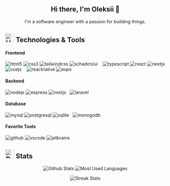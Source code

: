 <h2 align='center'>
  Hi there, I'm Oleksii 👋
</h2>

<p align='center'>
I'm a software engineer with a passion for building things.
</p>

## <img src="https://raw.githubusercontent.com/Tarikul-Islam-Anik/Animated-Fluent-Emojis/master/Emojis/Objects/Hammer%20and%20Wrench.png" alt="Hammer and Wrench" width="28" height="28" /> Technologies & Tools

#### Frontend

![html5](https://img.shields.io/badge/-HTML5-E34F26?style=flat-square&logo=html5&logoColor=white)
![css3](https://img.shields.io/badge/-CSS3-1572B6?style=flat-square&logo=css3&logoColor=white)
![tailwindcss](https://img.shields.io/badge/-Tailwind_CSS-38B2AC?style=flat-square&logo=tailwind-css&logoColor=white)
![schadcn/ui](https://img.shields.io/badge/shadcn%2Fui-000000?style=flat-square&logo=shadcnui&logoColor=white)
&nbsp;&nbsp;
![typescript](https://img.shields.io/badge/-TypeScript-3178C6?style=flat-square&logo=typescript&logoColor=white)
![react](https://img.shields.io/badge/-React-61DAFB?style=flat-square&logo=react&logoColor=black)
![nextjs](https://img.shields.io/badge/-Next.js-000000?style=flat-square&logo=next.js&logoColor=white)
![vuejs](https://img.shields.io/badge/-Vue.js-4FC08D?style=flat-square&logo=vue.js&logoColor=white)
&nbsp;&nbsp;
![reactnative](https://img.shields.io/badge/React_Native-20232A?style=flat-square&logo=react&logoColor=61DAFB)
![expo](https://img.shields.io/badge/-Expo-000020?style=flat-square&logo=expo&logoColor=white)

#### Backend

![nodejs](https://img.shields.io/badge/-Node.js-339933?style=flat-square&logo=node.js&logoColor=white)
![express](https://img.shields.io/badge/-Express-000000?style=flat-square&logo=express&logoColor=white)
![nestjs](https://img.shields.io/badge/-NestJS-E0234E?style=flat-square&logo=nestjs&logoColor=white)
&nbsp;
![laravel](https://img.shields.io/badge/-Laravel-FF2D20?style=flat-square&logo=laravel&logoColor=white)

#### Database

  ![mysql](https://img.shields.io/badge/-MySQL-4479A1?style=flat-square&logo=mysql&logoColor=white)
  ![postgresql](https://img.shields.io/badge/-PostgreSQL-336791?style=flat-square&logo=postgresql&logoColor=white)
  ![sqlite](https://img.shields.io/badge/-SQLite-003B57?style=flat-square&logo=sqlite&logoColor=white)
  &nbsp;
  ![monogodb](https://img.shields.io/badge/-MongoDB-47A248?style=flat-square&logo=mongodb&logoColor=white)

#### Favorite Tools

![github](https://img.shields.io/badge/-GitHub-181717?style=flat-square&logo=github&logoColor=white)
![vscode](https://img.shields.io/badge/-VS_Code-007ACC?style=flat-square&logo=visual-studio-code&logoColor=white)
![jetbrains](https://img.shields.io/badge/-JetBrains-000000?style=flat-square&logo=jetbrains&logoColor=white)

## <img src="https://raw.githubusercontent.com/Tarikul-Islam-Anik/Animated-Fluent-Emojis/master/Emojis/Travel%20and%20places/Rocket.png" alt="Rocket" width="28" height="28" /> Stats

<p align='center'>
  <p align=center>
    <img src='https://github-readme-stats.vercel.app/api/?username=aler1x&theme=dark&hide_border=true&include_all_commits=true&count_private=true&show_icons=true&hide_title=true&icon_color=dadada' alt='Github Stats'>
    <img src='https://github-readme-stats.vercel.app/api/top-langs/?username=Aler1x&theme=dark&hide_border=true&include_all_commits=true&layout=compact' alt='Most Used Languages'>
  </p>
  <p align='center'>
    <img src='https://github-readme-streak-stats.herokuapp.com/?user=Aler1x&theme=dark&hide_border=true' alt='Streak Stats'>
  </p>
</p>

<!--
**Aler1x/Aler1x** is a ✨ _special_ ✨ repository because its `README.md` (this file) appears on your GitHub profile.

Here are some ideas to get you started:

- 🔭 I’m currently working on ...
- 🌱 I’m currently learning ...
- 👯 I’m looking to collaborate on ...
- 🤔 I’m looking for help with ...
- 💬 Ask me about ...
- 📫 How to reach me: ...
- 😄 Pronouns: ...
- ⚡ Fun fact: ...
-->
